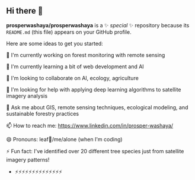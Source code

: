 ## Hi there 👋


**prosperwashaya/prosperwashaya** is a ✨ _special_ ✨ repository because its `README.md` (this file) appears on your GitHub profile.

Here are some ideas to get you started:

🔭 I'm currently working on forest monitoring with remote sensing

🌱 I'm currently learning a bit of web development and AI

👯 I'm looking to collaborate on AI, ecology, agriculture

🤔 I'm looking for help with applying deep learning algorithms to satellite imagery analysis

💬 Ask me about GIS, remote sensing techniques, ecological modeling, and sustainable forestry practices

📫 How to reach me: https://www.linkedin.com/in/prosper-washaya/

😄 Pronouns:  leaf🌱/me/alone (when I'm coding)

⚡ Fun fact: I've identified over 20 different tree species just from satellite imagery patterns!

- ⚡⚡⚡⚡⚡⚡⚡⚡⚡⚡⚡⚡⚡⚡

